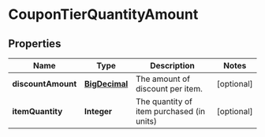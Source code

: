 
# CouponTierQuantityAmount

## Properties
Name | Type | Description | Notes
------------ | ------------- | ------------- | -------------
**discountAmount** | [**BigDecimal**](BigDecimal.md) | The amount of discount per item. |  [optional]
**itemQuantity** | **Integer** | The quantity of item purchased (in units) |  [optional]




